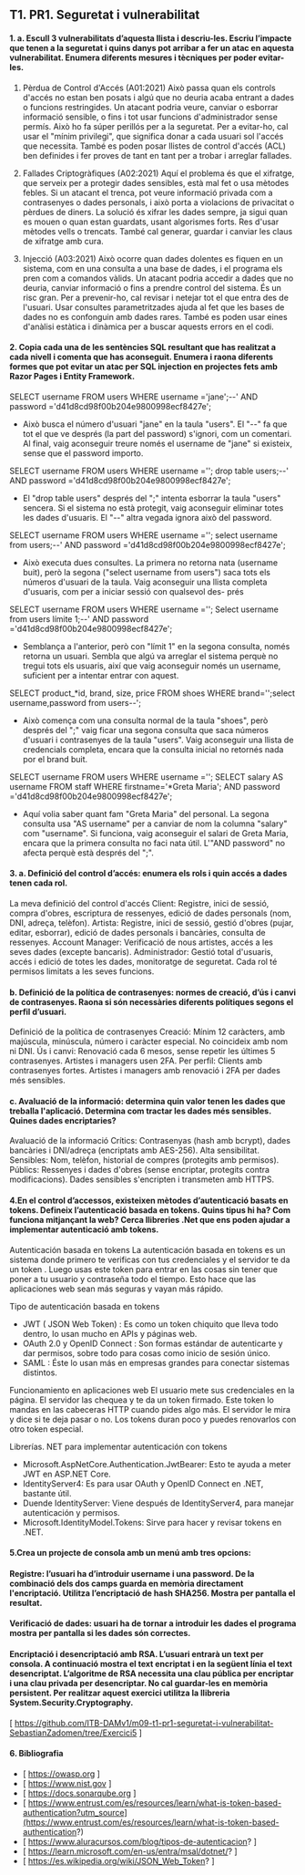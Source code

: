 ## T1. PR1. Seguretat i vulnerabilitat


#### 1. a. Escull 3 vulnerabilitats d’aquesta llista i descriu-les. Escriu l’impacte que tenen a la seguretat i quins danys pot arribar a fer un atac en aquesta vulnerabilitat. Enumera diferents mesures i tècniques per poder evitar-les.
1. Pèrdua de Control d'Accés (A01:2021)
Això passa quan els controls d'accés no estan ben posats i algú que no deuria acaba entrant a dades o funcions restringides. Un atacant podria veure, canviar o esborrar informació sensible, o fins i tot usar funcions d'administrador sense permís. Això ho fa súper perillós per a la seguretat. Per a evitar-ho, cal usar el "mínim privilegi", que significa donar a cada usuari sol l'accés que necessita. També es poden posar llistes de control d'accés (ACL) ben definides i fer proves de tant en tant per a trobar i arreglar fallades.

2. Fallades Criptogràfiques (A02:2021)
Aquí el problema és que el xifratge, que serveix per a protegir dades sensibles, està mal fet o usa mètodes febles. Si un atacant el trenca, pot veure informació privada com a contrasenyes o dades personals, i això porta a violacions de privacitat o pèrdues de diners. La solució és xifrar les dades sempre, ja sigui quan es mouen o quan estan guardats, usant algorismes forts. Res d'usar mètodes vells o trencats. També cal generar, guardar i canviar les claus de xifratge amb cura.

3. Injecció (A03:2021)
Això ocorre quan dades dolentes es fiquen en un sistema, com en una consulta a una base de dades, i el programa els pren com a comandos vàlids. Un atacant podria accedir a dades que no deuria, canviar informació o fins a prendre control del sistema. És un risc gran. Per a prevenir-ho, cal revisar i netejar tot el que entra des de l'usuari. Usar consultes parametritzades ajuda al fet que les bases de dades no es confonguin amb dades rares. També es poden usar eines d'anàlisi estàtica i dinàmica per a buscar aquests errors en el codi.

#### 2. Copia cada una de les sentències SQL resultant que has realitzat a cada nivell i comenta que has aconseguit. Enumera i raona diferents formes que pot evitar un atac per SQL injection en projectes fets amb Razor Pages i Entity Framework. 

SELECT username FROM users WHERE username ='jane';--' AND password ='d41d8cd98f00b204e9800998ecf8427e';
- Això busca el número d'usuari "jane" en la taula "users". El "--" fa que tot el que ve després (la part del password) s'ignori, com un comentari. Al final, vaig aconseguir treure només el username de "jane" si existeix, sense que el password importo.

SELECT username FROM users WHERE username =''; drop table users;--' AND password ='d41d8cd98f00b204e9800998ecf8427e';
- El "drop table users" després del ";" intenta esborrar la taula "users" sencera. Si el sistema no està protegit, vaig aconseguir eliminar totes les dades d'usuaris. El "--" altra vegada ignora això del password.

SELECT username FROM users WHERE username =''; select username from users;--' AND password ='d41d8cd98f00b204e9800998ecf8427e';
- Això executa dues consultes. La primera no retorna nata (username buit), però la segona ("select username from users") saca tots els números d'usuari de la taula. Vaig aconseguir una llista completa d'usuaris, com per a iniciar sessió con qualsevol des- prés

SELECT username FROM users WHERE username =''; Select username from users límite 1;--' AND password ='d41d8cd98f00b204e9800998ecf8427e';
- Semblança a l'anterior, però con "límit 1" en la segona consulta, només retorna un usuari. Sembla que algú va arreglar el sistema perquè no tregui tots els usuaris, així que vaig aconseguir només un username, suficient per a intentar entrar con aquest.

SELECT product_*id, brand, size, price FROM shoes WHERE brand='';select username,password from users--';
- Això comença com una consulta normal de la taula "shoes", però després del ";" vaig ficar una segona consulta que saca números d'usuari i contrasenyes de la taula "users". Vaig aconseguir una llista de credencials completa, encara que la consulta inicial no retornés nada por el brand buit.

SELECT username FROM users WHERE username =''; SELECT salary AS username FROM staff WHERE firstname='*Greta Maria'; AND password ='d41d8cd98f00b204e9800998ecf8427e';
- Aquí volia saber quant fam "Greta Maria" del personal. La segona consulta usa "AS username" per a canviar de nom la columna "salary" com "username". Si funciona, vaig aconseguir el salari de Greta Maria, encara que la primera consulta no faci nata útil. L'"AND password" no afecta perquè està després del ";".

#### 3. a. Definició del control d’accés: enumera els rols  i quin accés a dades tenen cada rol. 
La meva definició del control d'accés
Client: Registre, inici de sessió, compra d'obres, escriptura de ressenyes, edició de dades personals (nom, DNI, adreça, telèfon).
Artista: Registre, inici de sessió, gestió d'obres (pujar, editar, esborrar), edició de dades personals i bancàries, consulta de ressenyes.
Account Manager: Verificació de nous artistes, accés a les seves dades (excepte bancaris).
Administrador: Gestió total d'usuaris, accés i edició de totes les dades, monitoratge de seguretat.
Cada rol té permisos limitats a les seves funcions.

#### b. Definició de la política de contrasenyes: normes de creació, d’ús i canvi de contrasenyes. Raona si són necessàries diferents polítiques segons el perfil d’usuari.
Definició de la política de contrasenyes
Creació: Mínim 12 caràcters, amb majúscula, minúscula, número i caràcter especial. No coincideix amb nom ni DNI.
Ús i canvi: Renovació cada 6 mesos, sense repetir les últimes 5 contrasenyes. Artistes i managers usen 2FA.
Per perfil: Clients amb contrasenyes fortes. Artistes i managers amb renovació i 2FA per dades més sensibles.

#### c. Avaluació de la informació: determina quin valor tenen les dades que treballa l'aplicació. Determina com tractar les dades més sensibles. Quines dades encriptaries?
Avaluació de la informació
Crítics: Contrasenyas (hash amb bcrypt), dades bancàries i DNI/adreça (encriptats amb AES-256). Alta sensibilitat.
Sensibles: Nom, telèfon, historial de compres (protegits amb permisos).
Públics: Ressenyes i dades d'obres (sense encriptar, protegits contra modificacions).
Dades sensibles s'encripten i transmeten amb HTTPS.

#### 4.En el control d’accessos, existeixen mètodes d’autenticació basats en tokens. Defineix l’autenticació basada en tokens. Quins tipus hi ha? Com funciona mitjançant la web? Cerca llibreries .Net que ens poden ajudar a implementar autenticació amb tokens.

Autenticación basada en tokens
La autenticación basada en tokens es un sistema donde primero te verificas con tus credenciales y el servidor te da un token . Luego usas este token para entrar en las cosas sin tener que poner a tu usuario y contraseña todo el tiempo. Esto hace que las aplicaciones web sean más seguras y vayan más rápido.

Tipo de autenticación basada en tokens
- JWT ( JSON Web Token) : Es como un token chiquito que lleva todo dentro, lo usan mucho en APIs y páginas web.
- OAuth 2.0 y OpenID Connect : Son formas estándar de autenticarte y dar permisos, sobre todo para cosas como inicio de sesión único.
- SAML : Éste lo usan más en empresas grandes para conectar sistemas distintos.

Funcionamiento en aplicaciones web
El usuario mete sus credenciales en la página. El servidor las chequea y te da un token firmado. Este token lo mandas en las cabeceras HTTP cuando pides algo más. El servidor le mira y dice si te deja pasar o no. Los tokens duran poco y puedes renovarlos con otro token especial.

Librerías. NET para implementar autenticación con tokens
- Microsoft.AspNetCore.Authentication.JwtBearer: Esto te ayuda a meter JWT en ASP.NET Core.
- IdentityServer4: Es para usar OAuth y OpenID Connect en .NET, bastante útil.
- Duende IdentityServer: Viene después de IdentityServer4, para manejar autenticación y permisos.
- Microsoft.IdentityModel.Tokens: Sirve para hacer y revisar tokens en .NET.

#### 5.Crea un projecte de consola amb un menú amb tres opcions:
#### Registre: l’usuari ha d’introduir username i una password. De la combinació dels dos camps guarda en memòria directament l'encriptació. Utilitza l’encriptació de hash SHA256. Mostra per pantalla el resultat.
#### Verificació de dades: usuari ha de tornar a introduir les dades el programa mostra per pantalla si les dades són correctes.
#### Encriptació i desencriptació amb RSA. L’usuari entrarà un text per consola. A continuació mostra el text encriptat i en la següent línia el text desencriptat. L’algoritme de RSA necessita una clau pública per encriptar i una clau privada per desencriptar. No cal guardar-les en memòria persistent. Per realitzar aquest exercici utilitza la llibreria System.Security.Cryptography.

[ https://github.com/ITB-DAMv1/m09-t1-pr1-seguretat-i-vulnerabilitat-SebastianZadomen/tree/Exercici5 ]


#### 6. Bibliografia 
- [ https://owasp.org ]
- [ https://www.nist.gov ]
- [ https://docs.sonarqube.org ]
- [ https://www.entrust.com/es/resources/learn/what-is-token-based-authentication?utm_source](https://www.entrust.com/es/resources/learn/what-is-token-based-authentication?)
- [ https://www.aluracursos.com/blog/tipos-de-autenticacion? ]
- [ https://learn.microsoft.com/en-us/entra/msal/dotnet/? ]
- [ https://es.wikipedia.org/wiki/JSON_Web_Token? ]
